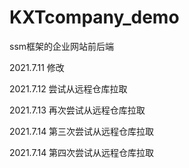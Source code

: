 # KXTcompany_demo
ssm框架的企业网站前后端

2021.7.11 修改

2021.7.12 尝试从远程仓库拉取

2021.7.13 再次尝试从远程仓库拉取

2021.7.14 第三次尝试从远程仓库拉取

2021.7.14 第四次尝试从远程仓库拉取
